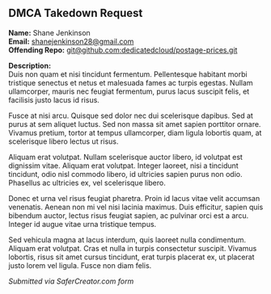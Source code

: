 ## DMCA Takedown Request

**Name:** Shane Jenkinson  
**Email:** shanejenkinson28@gmail.com  
**Offending Repo:** [git@github.com:dedicatedcloud/postage-prices.git](git@github.com:dedicatedcloud/postage-prices.git)  

**Description:**  
Duis non quam et nisi tincidunt fermentum. Pellentesque habitant morbi tristique senectus et netus et malesuada fames ac turpis egestas. Nullam ullamcorper, mauris nec feugiat fermentum, purus lacus suscipit felis, et facilisis justo lacus id risus.

Fusce at nisi arcu. Quisque sed dolor nec dui scelerisque dapibus. Sed at purus at sem aliquet luctus. Sed non massa sit amet sapien porttitor ornare. Vivamus pretium, tortor at tempus ullamcorper, diam ligula lobortis quam, at scelerisque libero lectus ut risus.

Aliquam erat volutpat. Nullam scelerisque auctor libero, id volutpat est dignissim vitae. Aliquam erat volutpat. Integer laoreet, nisi a tincidunt tincidunt, odio nisl commodo libero, id ultricies sapien purus non odio. Phasellus ac ultricies ex, vel scelerisque libero.

Donec et urna vel risus feugiat pharetra. Proin id lacus vitae velit accumsan venenatis. Aenean non mi vel nisi lacinia maximus. Duis efficitur, sapien quis bibendum auctor, lectus risus feugiat sapien, ac pulvinar orci est a arcu. Integer id augue vitae urna tristique tempus.

Sed vehicula magna at lacus interdum, quis laoreet nulla condimentum. Aliquam erat volutpat. Cras et nulla in turpis consectetur suscipit. Vivamus lobortis, risus sit amet cursus tincidunt, erat turpis placerat ex, ut placerat justo lorem vel ligula. Fusce non diam felis.

*Submitted via SaferCreator.com form*